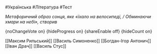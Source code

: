 #Українська #Література #Тест

*Метафоричний образ сонця, яке «їхало на велосипеді, / Обминаючи хмари на небі», створив*

{noChangeVote on}
{hideProgress on}
{shareEnable off}
{hideCount on}

[[Максим Рильський]]
[[Василь Симоненко]]
[[Богдан-Ігор Антонич]]
[[Іван Драч]]
[[Василь Стус]]
